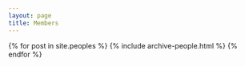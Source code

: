 ```yaml
---
layout: page
title: Members
---
```


{% for post in site.peoples %}
        {% include archive-people.html %}
{% endfor %}


